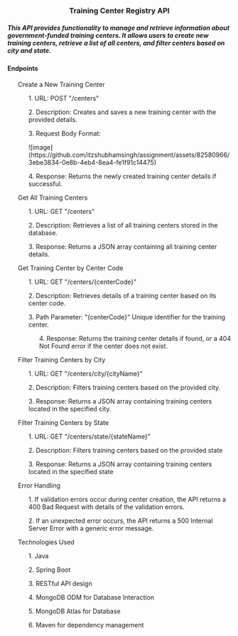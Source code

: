 <h3 align="center">Training Center Registry API</h1>
<h5> This API provides functionality to manage and retrieve information about government-funded training centers. It allows users to create new training centers, retrieve a list of all centers, and filter centers based on city and state. </h3>
<h4>Endpoints</h2>
<ol>Create a New Training Center
  <ul>1. URL: POST "/centers"</ul>
  <ul>2. Description: Creates and saves a new training center with the provided details.</ul>
  <ul>3. Request Body Format:</ul>
  <ul>![image](https://github.com/itzshubhamsingh/assignment/assets/82580966/3ebe3834-0e8b-4eb4-8ea4-fe1f91c14475)
</ul>
  <ul>4. Response: Returns the newly created training center details if successful.</ul>
</ol>
<ol>Get All Training Centers
  <ul>1. URL: GET "/centers"</ul>
  <ul>2. Description: Retrieves a list of all training centers stored in the database.</ul>
  <ul>3. Response: Returns a JSON array containing all training center details.</ul>
</ol>
<ol>Get Training Center by Center Code
  <ul>1. URL: GET "/centers/{centerCode}"</ul>
  <ul>2. Description: Retrieves details of a training center based on its center code.</ul>
  <ul>3. Path Parameter: "{centerCode}" Unique identifier for the training center.
  <ul>4. Response: Returns the training center details if found, or a 404 Not Found error if the center does not exist.</ul>
</ol>
<ol>Filter Training Centers by City
<ul>1. URL: GET "/centers/city/{cityName}"</ul>
<ul>2. Description: Filters training centers based on the provided city.</ul>
<ul>3. Response: Returns a JSON array containing training centers located in the specified city.</ul>
</ol>
<ol>Filter Training Centers by State
<ul>1. URL: GET "/centers/state/{stateName}"</ul>
<ul>2. Description: Filters training centers based on the provided state</ul>
<ul>3. Response: Returns a JSON array containing training centers located in the specified state</ul>
</ol>
<ol>Error Handling
  <ul>1. If validation errors occur during center creation, the API returns a 400 Bad Request with details of the validation errors.</ul>
  <ul>2. If an unexpected error occurs, the API returns a 500 Internal Server Error with a generic error message.</ul>
</ol>
<ol>Technologies Used
  <ul>1. Java</ul>
  <ul>2. Spring Boot</ul>
  <ul>3. RESTful API design</ul>
  <ul>4. MongoDB ODM for Database Interaction</ul>
  <ul>5. MongoDB Atlas for Database</ul>
  <ul>6. Maven for dependency management</ul>
</ol>



